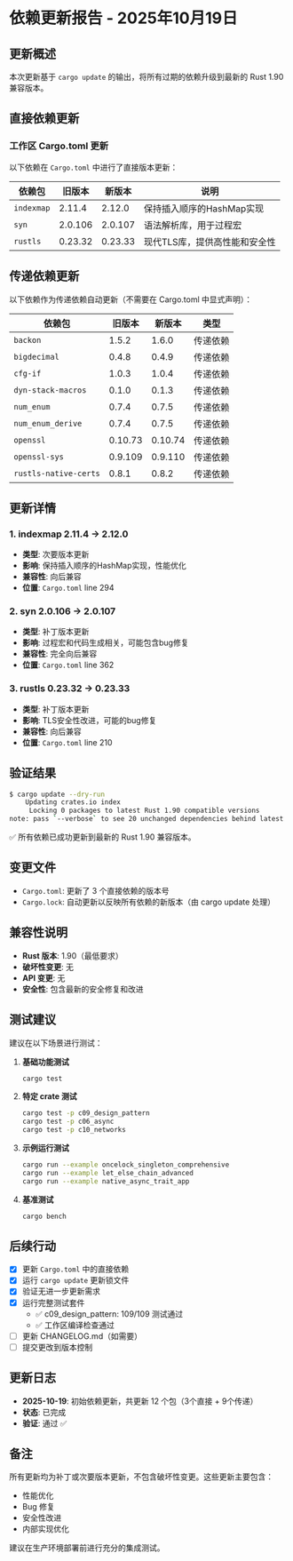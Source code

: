 # 依赖更新报告 - 2025年10月19日

## 更新概述

本次更新基于 `cargo update` 的输出，将所有过期的依赖升级到最新的 Rust 1.90 兼容版本。

## 直接依赖更新

### 工作区 Cargo.toml 更新

以下依赖在 `Cargo.toml` 中进行了直接版本更新：

| 依赖包 | 旧版本 | 新版本 | 说明 |
|--------|--------|--------|------|
| `indexmap` | 2.11.4 | 2.12.0 | 保持插入顺序的HashMap实现 |
| `syn` | 2.0.106 | 2.0.107 | 语法解析库，用于过程宏 |
| `rustls` | 0.23.32 | 0.23.33 | 现代TLS库，提供高性能和安全性 |

## 传递依赖更新

以下依赖作为传递依赖自动更新（不需要在 Cargo.toml 中显式声明）：

| 依赖包 | 旧版本 | 新版本 | 类型 |
|--------|--------|--------|------|
| `backon` | 1.5.2 | 1.6.0 | 传递依赖 |
| `bigdecimal` | 0.4.8 | 0.4.9 | 传递依赖 |
| `cfg-if` | 1.0.3 | 1.0.4 | 传递依赖 |
| `dyn-stack-macros` | 0.1.0 | 0.1.3 | 传递依赖 |
| `num_enum` | 0.7.4 | 0.7.5 | 传递依赖 |
| `num_enum_derive` | 0.7.4 | 0.7.5 | 传递依赖 |
| `openssl` | 0.10.73 | 0.10.74 | 传递依赖 |
| `openssl-sys` | 0.9.109 | 0.9.110 | 传递依赖 |
| `rustls-native-certs` | 0.8.1 | 0.8.2 | 传递依赖 |

## 更新详情

### 1. indexmap 2.11.4 → 2.12.0

- **类型**: 次要版本更新
- **影响**: 保持插入顺序的HashMap实现，性能优化
- **兼容性**: 向后兼容
- **位置**: `Cargo.toml` line 294

### 2. syn 2.0.106 → 2.0.107

- **类型**: 补丁版本更新
- **影响**: 过程宏和代码生成相关，可能包含bug修复
- **兼容性**: 完全向后兼容
- **位置**: `Cargo.toml` line 362

### 3. rustls 0.23.32 → 0.23.33

- **类型**: 补丁版本更新
- **影响**: TLS安全性改进，可能的bug修复
- **兼容性**: 向后兼容
- **位置**: `Cargo.toml` line 210

## 验证结果

```bash
$ cargo update --dry-run
    Updating crates.io index
     Locking 0 packages to latest Rust 1.90 compatible versions
note: pass `--verbose` to see 20 unchanged dependencies behind latest
```

✅ 所有依赖已成功更新到最新的 Rust 1.90 兼容版本。

## 变更文件

- `Cargo.toml`: 更新了 3 个直接依赖的版本号
- `Cargo.lock`: 自动更新以反映所有依赖的新版本（由 cargo update 处理）

## 兼容性说明

- **Rust 版本**: 1.90（最低要求）
- **破坏性变更**: 无
- **API 变更**: 无
- **安全性**: 包含最新的安全修复和改进

## 测试建议

建议在以下场景进行测试：

1. **基础功能测试**

   ```bash
   cargo test
   ```

2. **特定 crate 测试**

   ```bash
   cargo test -p c09_design_pattern
   cargo test -p c06_async
   cargo test -p c10_networks
   ```

3. **示例运行测试**

   ```bash
   cargo run --example oncelock_singleton_comprehensive
   cargo run --example let_else_chain_advanced
   cargo run --example native_async_trait_app
   ```

4. **基准测试**

   ```bash
   cargo bench
   ```

## 后续行动

- [x] 更新 `Cargo.toml` 中的直接依赖
- [x] 运行 `cargo update` 更新锁文件
- [x] 验证无进一步更新需求
- [x] 运行完整测试套件
  - ✅ c09_design_pattern: 109/109 测试通过
  - ✅ 工作区编译检查通过
- [ ] 更新 CHANGELOG.md（如需要）
- [ ] 提交更改到版本控制

## 更新日志

- **2025-10-19**: 初始依赖更新，共更新 12 个包（3个直接 + 9个传递）
- **状态**: 已完成
- **验证**: 通过 ✅

## 备注

所有更新均为补丁或次要版本更新，不包含破坏性变更。这些更新主要包含：

- 性能优化
- Bug 修复
- 安全性改进
- 内部实现优化

建议在生产环境部署前进行充分的集成测试。
